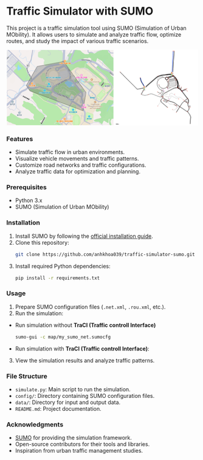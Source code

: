 # Traffic Simulator with SUMO
This project is a traffic simulation tool using SUMO (Simulation of Urban MObility). It allows users to simulate and analyze traffic flow, optimize routes, and study the impact of various traffic scenarios.


![Figure 1: Chang Gung Area](map/crop-img.png)
### Features
- Simulate traffic flow in urban environments.
- Visualize vehicle movements and traffic patterns.
- Customize road networks and traffic configurations.
- Analyze traffic data for optimization and planning.

### Prerequisites
- Python 3.x
- SUMO (Simulation of Urban MObility)

### Installation
1. Install SUMO by following the [official installation guide](https://sumo.dlr.de/docs/Installing.html).
2. Clone this repository:
    ```bash
    git clone https://github.com/anhkhoa039/traffic-simulator-sumo.git
    ```
3. Install required Python dependencies:
    ```bash
    pip install -r requirements.txt
    ```

### Usage
1. Prepare SUMO configuration files (`.net.xml`, `.rou.xml`, etc.).
2. Run the simulation:  
- Run simulation without **TraCI (Traffic controll Interface)**
    ```bash
    sumo-gui -c map/my_sumo_net.sumocfg 
    ```
- Run simulation with **TraCI (Traffic controll Interface)**:

3. View the simulation results and analyze traffic patterns.

### File Structure
- `simulate.py`: Main script to run the simulation.
- `config/`: Directory containing SUMO configuration files.
- `data/`: Directory for input and output data.
- `README.md`: Project documentation.


### Acknowledgments
- [SUMO](https://sumo.dlr.de/) for providing the simulation framework.
- Open-source contributors for their tools and libraries.
- Inspiration from urban traffic management studies.